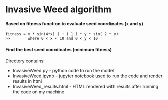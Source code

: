 # Invasive Weed algorithm

#### Based on fitness function to evaluate seed coordinates (x and y)
```
fitness = x * sin(4*x) ) + ( 1.1 * y * sin( 2 * y)
>>        where 0 < x < 10 and 0 < y < 10
```
#### Find the best seed coordinates (minimum fitness)



Directory contains:
- InvasiveWeed.py - python code to run the model
- InvasiveWeed.ipynb - jupyter notebook used to run the code and render results in html
- InvasiveWeed_results.html - HTML rendered with results after running the code on my machine
